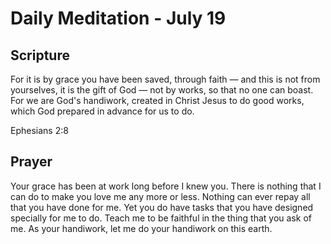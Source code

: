 # Daily Meditation - July 19

## Scripture

For it is by grace you have been saved, through faith — and this is not from yourselves, it is the
gift of God —  not by works, so that no one can boast.  For we are God's handiwork, created in
Christ Jesus to do good works, which God prepared in advance for us to do.

Ephesians 2:8


## Prayer

Your grace has been at work long before I knew you.  There is nothing that I can do to make you
love me any more or less.  Nothing can ever repay all that you have done for me.  Yet you do have
tasks that you have designed specially for me to do. Teach me to be faithful in the thing that
you ask of me.  As your handiwork, let me do your handiwork on this earth.

